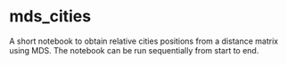 # mds_cities

A short notebook to obtain relative cities positions from a distance matrix using MDS. The notebook can be run sequentially from start to end.
